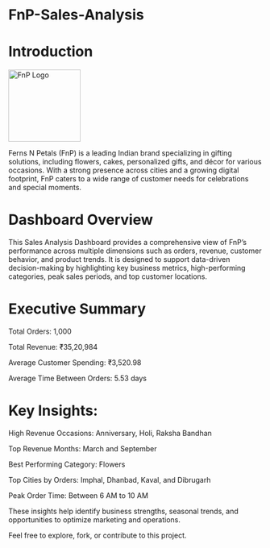 # FnP-Sales-Analysis
# Introduction

<img width="143" alt="FnP Logo" src="https://github.com/user-attachments/assets/6b35a4f4-812b-432f-a1e7-838c02b5b82b" />

Ferns N Petals (FnP) is a leading Indian brand specializing in gifting solutions, including flowers, cakes, personalized gifts, and décor for various occasions. With a strong presence across cities and a growing digital footprint, FnP caters to a wide range of customer needs for celebrations and special moments.

# Dashboard Overview
This Sales Analysis Dashboard provides a comprehensive view of FnP’s performance across multiple dimensions such as orders, revenue, customer behavior, and product trends. It is designed to support data-driven decision-making by highlighting key business metrics, high-performing categories, peak sales periods, and top customer locations.

# Executive Summary
Total Orders: 1,000

Total Revenue: ₹35,20,984

Average Customer Spending: ₹3,520.98

Average Time Between Orders: 5.53 days

# Key Insights:
High Revenue Occasions: Anniversary, Holi, Raksha Bandhan

Top Revenue Months: March and September

Best Performing Category: Flowers

Top Cities by Orders: Imphal, Dhanbad, Kaval, and Dibrugarh

Peak Order Time: Between 6 AM to 10 AM

These insights help identify business strengths, seasonal trends, and opportunities to optimize marketing and operations.

Feel free to explore, fork, or contribute to this project.
